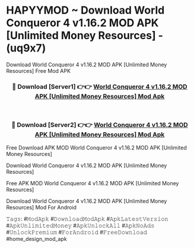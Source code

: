 # HAPYYMOD ~ Download World Conqueror 4 v1.16.2 MOD APK [Unlimited Money Resources] - (uq9x7)
Download World Conqueror 4 v1.16.2 MOD APK [Unlimited Money Resources] Free Mod APK

<div align="center">
<h3>🔴 Download [Server1] 👉👉 <a href="https://apk-comot.site?title=World_Conqueror_4_v1.16.2_MOD_APK_[Unlimited_Money_Resources]">World Conqueror 4 v1.16.2 MOD APK [Unlimited Money Resources] Mod Apk</a></h3><br>

<h3>🔴 Download [Server2] 👉👉 <a href="https://apk-comot.site?title=World_Conqueror_4_v1.16.2_MOD_APK_[Unlimited_Money_Resources]">World Conqueror 4 v1.16.2 MOD APK [Unlimited Money Resources] Mod Apk</a></h3>
</div>


Free Download APK MOD World Conqueror 4 v1.16.2 MOD APK [Unlimited Money Resources]

Download World Conqueror 4 v1.16.2 MOD APK [Unlimited Money Resources] 

Free APK MOD World Conqueror 4 v1.16.2 MOD APK [Unlimited Money Resources] 

Download World Conqueror 4 v1.16.2 MOD APK [Unlimited Money Resources] Mod For Android

𝚃𝚊𝚐𝚜: #𝙼𝚘𝚍𝙰𝚙𝚔 #𝙳𝚘𝚠𝚗𝚕𝚘𝚊𝚍𝙼𝚘𝚍𝙰𝚙𝚔 #𝙰𝚙𝚔𝙻𝚊𝚝𝚎𝚜𝚝𝚅𝚎𝚛𝚜𝚒𝚘𝚗 #𝙰𝚙𝚔𝚄𝚗𝚕𝚒𝚖𝚒𝚝𝚎𝚍𝙼𝚘𝚗𝚎𝚢 #𝙰𝚙𝚔𝚄𝚗𝚕𝚘𝚌𝚔𝙰𝚕𝚕 #𝙰𝚙𝚔𝙽𝚘𝙰𝚍𝚜 #𝚄𝚗𝚕𝚘𝚌𝚔𝙿𝚛𝚎𝚖𝚒𝚞𝚖 #𝙵𝚘𝚛𝙰𝚗𝚍𝚛𝚘𝚒𝚍 #𝙵𝚛𝚎𝚎𝙳𝚘𝚠𝚗𝚕𝚘𝚊𝚍 #home_design_mod_apk